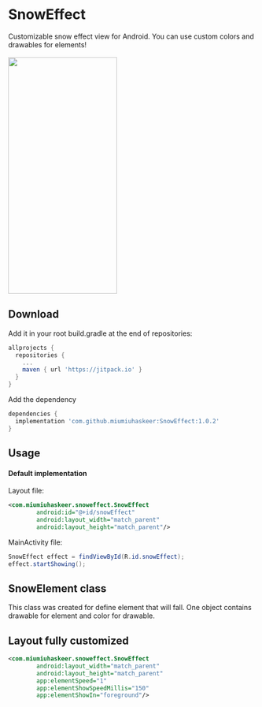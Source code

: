 # SnowEffect
Customizable snow effect view for Android. You can use custom colors and drawables for elements!
<br><br>
<img src="https://github.com/miumiuhaskeer/SnowEffect/blob/master/arts/snow_effect_demonstration.gif" width="221.25" height="480" />

## Download
Add it in your root build.gradle at the end of repositories:
```gradle
allprojects {
  repositories {
    ...
    maven { url 'https://jitpack.io' }
  }
}
```
Add the dependency
```gradle
dependencies {
  implementation 'com.github.miumiuhaskeer:SnowEffect:1.0.2'
}
```
## Usage
#### Default implementation
Layout file:
```xml
<com.miumiuhaskeer.snoweffect.SnowEffect
        android:id="@+id/snowEffect"
        android:layout_width="match_parent"
        android:layout_height="match_parent"/>
```
MainActivity file:
```Java
SnowEffect effect = findViewById(R.id.snowEffect);
effect.startShowing();
```
## SnowElement class
This class was created for define element that will fall. One object contains drawable for element and color for drawable.

## Layout fully customized
```xml
<com.miumiuhaskeer.snoweffect.SnowEffect
        android:layout_width="match_parent"
        android:layout_height="match_parent"
        app:elementSpeed="1"
        app:elementShowSpeedMillis="150"
        app:elementShowIn="foreground"/>
```
